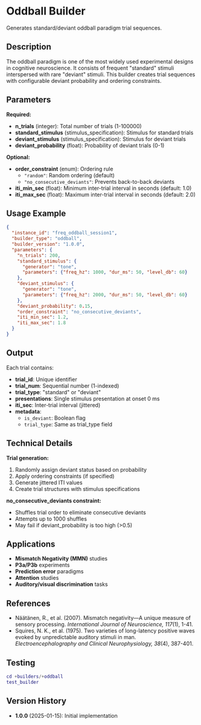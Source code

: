 # Oddball Builder

Generates standard/deviant oddball paradigm trial sequences.

## Description

The oddball paradigm is one of the most widely used experimental designs in 
cognitive neuroscience. It consists of frequent "standard" stimuli interspersed 
with rare "deviant" stimuli. This builder creates trial sequences with 
configurable deviant probability and ordering constraints.

## Parameters

**Required:**
- **n_trials** (integer): Total number of trials (1-100000)
- **standard_stimulus** (stimulus_specification): Stimulus for standard trials
- **deviant_stimulus** (stimulus_specification): Stimulus for deviant trials
- **deviant_probability** (float): Probability of deviant trials (0-1)

**Optional:**
- **order_constraint** (enum): Ordering rule
  - `"random"`: Random ordering (default)
  - `"no_consecutive_deviants"`: Prevents back-to-back deviants
- **iti_min_sec** (float): Minimum inter-trial interval in seconds (default: 1.0)
- **iti_max_sec** (float): Maximum inter-trial interval in seconds (default: 2.0)

## Usage Example
```json
{
  "instance_id": "freq_oddball_session1",
  "builder_type": "oddball",
  "builder_version": "1.0.0",
  "parameters": {
    "n_trials": 200,
    "standard_stimulus": {
      "generator": "tone",
      "parameters": {"freq_hz": 1000, "dur_ms": 50, "level_db": 60}
    },
    "deviant_stimulus": {
      "generator": "tone",
      "parameters": {"freq_hz": 2000, "dur_ms": 50, "level_db": 60}
    },
    "deviant_probability": 0.15,
    "order_constraint": "no_consecutive_deviants",
    "iti_min_sec": 1.2,
    "iti_max_sec": 1.8
  }
}
```

## Output

Each trial contains:
- **trial_id**: Unique identifier
- **trial_num**: Sequential number (1-indexed)
- **trial_type**: "standard" or "deviant"
- **presentations**: Single stimulus presentation at onset 0 ms
- **iti_sec**: Inter-trial interval (jittered)
- **metadata**: 
  - `is_deviant`: Boolean flag
  - `trial_type`: Same as trial_type field

## Technical Details

**Trial generation:**
1. Randomly assign deviant status based on probability
2. Apply ordering constraints (if specified)
3. Generate jittered ITI values
4. Create trial structures with stimulus specifications

**no_consecutive_deviants constraint:**
- Shuffles trial order to eliminate consecutive deviants
- Attempts up to 1000 shuffles
- May fail if deviant_probability is too high (>0.5)

## Applications

- **Mismatch Negativity (MMN)** studies
- **P3a/P3b** experiments
- **Prediction error** paradigms
- **Attention** studies
- **Auditory/visual discrimination** tasks

## References

- Näätänen, R., et al. (2007). Mismatch negativity—A unique measure of sensory 
  processing. *International Journal of Neuroscience, 117*(1), 1-41.
- Squires, N. K., et al. (1975). Two varieties of long-latency positive waves 
  evoked by unpredictable auditory stimuli in man. *Electroencephalography and 
  Clinical Neurophysiology, 38*(4), 387-401.

## Testing
```matlab
cd +builders/+oddball
test_builder
```

## Version History

- **1.0.0** (2025-01-15): Initial implementation